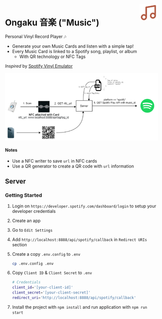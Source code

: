 <img src="ongaku.png" align="right" width="60">

# Ongaku 音楽 ("Music")

Personal Vinyl Record Player  :notes:
- Generate your own Music Cards and listen with a simple tap!
- Every Music Card is linked to a Spotify song, playlist, or album
  - With QR technology or NFC Tags

*Inspired* by [Spotify Vinyl Emulator](https://www.hackster.io/mark-hank/sonos-spotify-vinyl-emulator-3be63d)

![ongaku-play](./docs/ongaku-play.png)

#### Notes
- Use a NFC writer to save `url` in NFC cards 
- Use a QR generator to create a QR code with `url` information

## Server

### Getting Started

1. Login on `https://developer.spotify.com/dashboard/login` to setup your developer credentials

2. Create an app 

3. Go to `Edit Settings`

4. Add `http://localhost:8888/api/spotify/callback` in `Redirect URIs` section

5. Create a copy `.env.config` to `.env`
    ```sh
    cp .env.config .env
    ```

6. Copy `Client ID` & `Client Secret` to `.env`
    ```sh
    # Credentials
    client_id='[your-client-id]'
    client_secret='[your-client-secret]'
    redirect_uri='http://localhost:8888/api/spotify/callback'
    ```

7. Install the project with `npm install` and run application with `npm run start`
